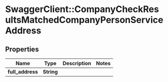 # SwaggerClient::CompanyCheckResultsMatchedCompanyPersonServiceAddress

## Properties
Name | Type | Description | Notes
------------ | ------------- | ------------- | -------------
**full_address** | **String** |  | 



